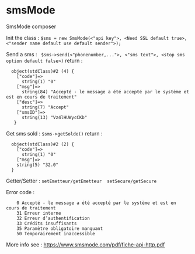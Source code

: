# smsMode
SmsMode composer

Init the class : 
  `$sms = new SmsMode(<"api key">, <Need SSL default true>, <"sender name default use default sender">);`
  
Send a sms :
  ` $sms->send(<"phonenumber,...">, <"sms text">, <stop sms option default false>)`
  return :
  
    
      object(stdClass)#2 (4) {
        ["code"]=>
          string(1) "0"
        ["msg"]=>
          string(84) "Accepté - le message a été accepté par le système et est en cours de traitement"
        ["desc"]=>
          string(7) "Accept"
        ["smsID"]=>
          string(13) "Vz4lHUWycCKb"
       }
    
  
Get sms sold : 
  `$sms->getSolde()`
  return :
    
    
      object(stdClass)#2 (2) {
        ["code"]=>
          string(1) "0"
        ["msg"]=>
        string(5) "32.0"
      }
      
Getter/Setter : `setEmetteur/getEmetteur  setSecure/getSecure`


Error code :

		0 Accepté - le message a été accepté par le système et est en cours de traitement
		31 Erreur interne
		32 Erreur d’authentification
		33 Crédits insuffisants
		35 Paramètre obligatoire manquant
		50 Temporairement inaccessible
        
More info see : https://www.smsmode.com/pdf/fiche-api-http.pdf
